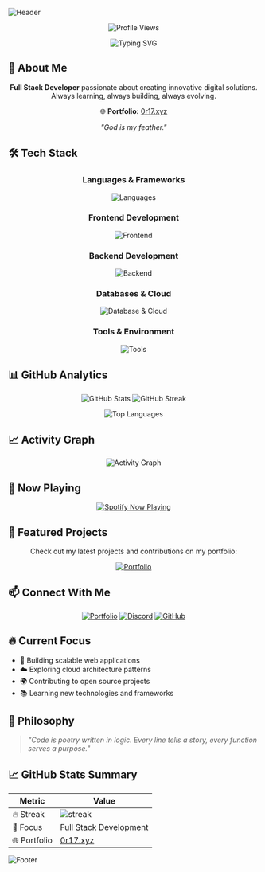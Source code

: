 ![Header](https://capsule-render.vercel.app/api?type=waving&color=00bfbf&height=110&section=header)

<div align="center">

![Profile Views](https://komarev.com/ghpvc/?username=0r17&color=00bfbf)

![Typing SVG](https://readme-typing-svg.herokuapp.com/?font=JetBrains+Mono&weight=600&pause=1000&center=true&width=435&lines=Hello+World!;I'm+0r17;Welcome!;Full+Stack+Developer;Creating+Digital+Solutions)

</div>

## 🚀 About Me

<div align="center">

**Full Stack Developer** passionate about creating innovative digital solutions.  
Always learning, always building, always evolving.

🌐 **Portfolio:** [0r17.xyz](https://0r17.xyz)

*"God is my feather."*

</div>

## 🛠️ Tech Stack

<div align="center">

### Languages & Frameworks
![Languages](https://skillicons.dev/icons?i=html,css,javascript,typescript,python,php,ruby,rust,kotlin,swift)

### Frontend Development
![Frontend](https://skillicons.dev/icons?i=react,nextjs,flutter,tailwind,bootstrap)

### Backend Development
![Backend](https://skillicons.dev/icons?i=nodejs,express,django,flask,laravel)

### Databases & Cloud
![Database & Cloud](https://skillicons.dev/icons?i=mongodb,mysql,postgres,redis,aws,gcp,docker,kubernetes)

### Tools & Environment
![Tools](https://skillicons.dev/icons?i=git,github,gitlab,linux,vim,vscode,figma,postman)

</div>

## 📊 GitHub Analytics

<div align="center">

![GitHub Stats](https://github-readme-stats.vercel.app/api?username=0r17&show_icons=true&theme=tokyonight&hide_border=true&include_all_commits=true&count_private=true)
![GitHub Streak](https://streak-stats.demolab.com/?user=0r17&theme=tokyonight&hide_border=true)

![Top Languages](https://github-readme-stats.vercel.app/api/top-langs/?username=0r17&layout=compact&theme=tokyonight&hide_border=true)

</div>

## 📈 Activity Graph

<div align="center">

![Activity Graph](https://github-readme-activity-graph.vercel.app/graph?username=0r17&theme=tokyo-night&hide_border=true)

</div>

## 🎵 Now Playing

<div align="center">

<a href="https://open.spotify.com/user/31gjuyyybyon5tnu6aka74rysaoa">
  <img src="https://spotify-github-profile.kittinanx.com/api/view.svg?uid=31gjuyyybyon5tnu6aka74rysaoa&cover_image=true&theme=compact&show_offline=true&background_color=121212&interchange=false&bar_color=00bfbf" alt="Spotify Now Playing" />
</a>

</div>

## 🌟 Featured Projects

<div align="center">

Check out my latest projects and contributions on my portfolio:

[![Portfolio](https://img.shields.io/badge/Portfolio-0r17.xyz-00bfbf?style=for-the-badge&logo=firefox&logoColor=white)](https://0r17.xyz)

</div>

## 📫 Connect With Me

<div align="center">

[![Portfolio](https://img.shields.io/badge/Portfolio-0r17.xyz-00bfbf?style=for-the-badge&logo=firefox&logoColor=white)](https://0r17.xyz)
[![Discord](https://img.shields.io/badge/Discord-7289DA?style=for-the-badge&logo=discord&logoColor=white)](https://discord.com/channels/@me/1025178617069707286)
[![GitHub](https://img.shields.io/badge/GitHub-100000?style=for-the-badge&logo=github&logoColor=white)](https://github.com/0r17)

</div>

## 🔥 Current Focus

- 🚀 Building scalable web applications
- ☁️ Exploring cloud architecture patterns  
- 🌍 Contributing to open source projects
- 📚 Learning new technologies and frameworks

## 💭 Philosophy

> *"Code is poetry written in logic. Every line tells a story, every function serves a purpose."*

## 📈 GitHub Stats Summary

<div align="center">

| Metric | Value |
|--------|-------|
| 🔥 Streak | ![streak](https://streak-stats.demolab.com/?user=0r17&theme=tokyonight&hide_border=true&format=compact) |
| 🎯 Focus | Full Stack Development |
| 🌐 Portfolio | [0r17.xyz](https://0r17.xyz) |

</div>

![Footer](https://capsule-render.vercel.app/api?type=waving&color=00bfbf&height=110&section=footer)
